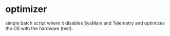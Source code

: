 # optimizer
simple batch script where it disables SysMain and Telemetry and optimizes the OS with the hardware (test).
